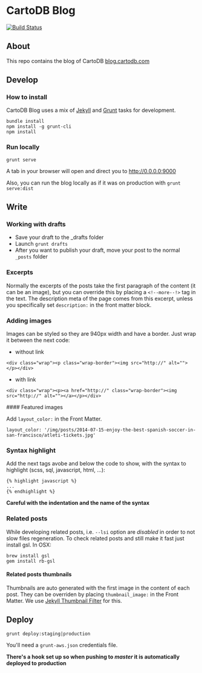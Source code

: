 # CartoDB Blog

[![Build Status](https://travis-ci.org/CartoDB/blog.svg?branch=master)](https://travis-ci.org/CartoDB/blog)


## About

This repo contains the blog of CartoDB [blog.cartodb.com](http://blog.cartodb.com/)


## Develop

### How to install

CartoDB Blog uses a mix of [Jekyll](http://jekyllrb.com/) and [Grunt](http://gruntjs.com/) tasks for development.

```
bundle install
npm install -g grunt-cli
npm install
```


### Run locally

```
grunt serve
```

A tab in your browser will open and direct you to http://0.0.0.0:9000

Also, you can run the blog locally as if it was on production with `grunt serve:dist`


## Write

### Working with drafts

- Save your draft to the _drafts folder
- Launch ```grunt drafts```
- After you want to publish your draft, move your post to the normal `_posts` folder


### Excerpts

Normally the excerpts of the posts take the first paragraph of the content (it can be an image), but you can override this by placing a `<!--more--!>` tag in the text. The description meta of the page comes from this excerpt, unless you specifically set `description:` in the front matter block.


### Adding images

Images can be styled so they are 940px width and have a border. Just wrap it between the next code:

- without link

```
<div class="wrap"><p class="wrap-border"><img src="http://" alt=""></p></div>
```

- with link

```
<div class="wrap"><p><a href="http://" class="wrap-border"><img src="http://" alt=""></a></p></div>
```


#### Featured images

Add `layout_color:` in the Front Matter.

```
layout_color: '/img/posts/2014-07-15-enjoy-the-best-spanish-soccer-in-san-francisco/atleti-tickets.jpg'
```


### Syntax highlight

Add the next tags avobe and below the code to show, with the syntax to highlight (scss, sql, javascript, html, ...):

```
{% highlight javascript %}
...
{% endhighlight %}
```

**Careful with the indentation and the name of the syntax**


### Related posts

While developing related posts, i.e. `--lsi` option are _disabled_ in order to not slow files regeneration. To check related posts and still make it fast just install gsl. In OSX:

```
brew install gsl
gem install rb-gsl
```

#### Related posts thumbnails

Thumbnails are auto generated with the first image in the content of each post. They can be overriden by placing `thumbnail_image:` in the Front Matter. We use [Jekyll Thumbnail Filter](https://github.com/matallo/jekyll-thumbnail-filter/) for this.


## Deploy

```
grunt deploy:staging|production
```

You'll need a `grunt-aws.json` credentials file.

**There's a hook set up so when pushing to _master_ it is automatically deployed to production**
